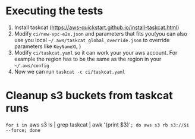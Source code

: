 # Executing the tests

1. Install taskcat (https://aws-quickstart.github.io/install-taskcat.html)
1. Modify `ci/new-vpc-e2e.json` and parameters that fits you(you can also use you local `~/.aws/taskcat_global_override.json` to override parameters like `KeyNameXL` )
2. Modify `ci/taskcat.yaml` so it can work your your aws account. For example the region has to be the same as the region in your `~/.aws/config`
2. Now we can run `taskcat -c ci/taskcat.yaml` 


# Cleanup s3 buckets from taskcat runs

`for i in `aws s3 ls | grep taskcat | awk '{print $3}'`; do aws s3 rb s3://$i --force; done`